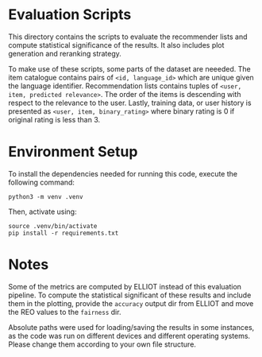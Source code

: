 # Evaluation Scripts
This directory contains the scripts to evaluate the recommender lists and compute statistical significance of the results.
It also includes plot generation and reranking strategy.

To make use of these scripts, some parts of the dataset are neeeded. The item catalogue contains pairs of `<id, language_id>` which are unique given the language identifier.
Recommendation lists contains tuples of `<user, item, predicted relevance>`. The order of the items is descending with respect to the relevance to the user.
Lastly, training data, or user history is presented as `<user, item, binary_rating>` where binary rating is 0 if original rating is less than 3.

# Environment Setup
To install the dependencies needed for running this code, execute the following command:
```
python3 -m venv .venv
```
Then, activate using:
```
source .venv/bin/activate
pip install -r requirements.txt
```
# Notes
Some of the metrics are computed by ELLIOT instead of this evaluation pipeline.
To compute the statistical significant of these results and include them in the plotting, provide the `accuracy` output dir from ELLIOT and move the REO values to the `fairness` dir.

Absolute paths were used for loading/saving the results in some instances, as the code was run on different devices and different operating systems. Please change them according to your own file structure.
